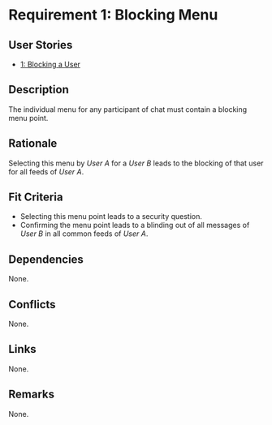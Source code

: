# Requirement 1: Blocking Menu

## User Stories

- [1: Blocking a User](https://github.com/ideas/active/39-chat-moderation/user-stories/us-1-blocking-a-user.md)

## Description

The individual menu for any participant of chat must contain a blocking menu point.

## Rationale

Selecting this menu by *User A* for a *User B* leads to the blocking of that user
for all feeds of *User A*.

## Fit Criteria

- Selecting this menu point leads to a security question.
- Confirming the menu point leads to a blinding out of all messages of
  *User B* in all common feeds of *User A*.

## Dependencies

None.

## Conflicts

None.

## Links

None.

## Remarks

None.